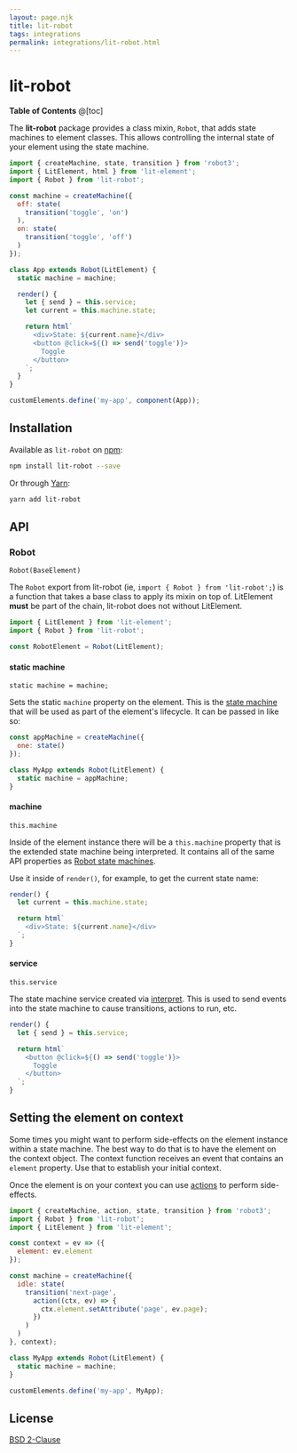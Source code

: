 ```yaml
---
layout: page.njk
title: lit-robot
tags: integrations
permalink: integrations/lit-robot.html
---
```


# lit-robot

__Table of Contents__
@[toc]

The __lit-robot__ package provides a class mixin, `Robot`, that adds state machines to element classes. This allows controlling the internal state of your element using the state machine.

```js
import { createMachine, state, transition } from 'robot3';
import { LitElement, html } from 'lit-element';
import { Robot } from 'lit-robot';

const machine = createMachine({
  off: state(
    transition('toggle', 'on')
  ),
  on: state(
    transition('toggle', 'off')
  )
});

class App extends Robot(LitElement) {
  static machine = machine;

  render() {
    let { send } = this.service;
    let current = this.machine.state;

    return html`
      <div>State: ${current.name}</div>
      <button @click=${() => send('toggle')}>
        Toggle
      </button>
    `;
  }
}

customElements.define('my-app', component(App));
```

## Installation

Available as `lit-robot` on [npm](https://www.npmjs.com/package/lit-robot):

```bash
npm install lit-robot --save
```

Or through [Yarn](https://yarnpkg.com):

```bash
yarn add lit-robot
```

## API

### Robot

<code class="api-signature">Robot(BaseElement)</code>

The `Robot` export from lit-robot (ie, `import { Robot } from 'lit-robot';`) is a function that takes a base class to apply its mixin on top of. LitElement __must__ be part of the chain, lit-robot does not without LitElement.

```js
import { LitElement } from 'lit-element';
import { Robot } from 'lit-robot';

const RobotElement = Robot(LitElement);
```

#### static machine

<code class="api-signature">static machine = machine;</code>

Sets the static `machine` property on the element. This is the [state machine](../api/createMachine.html) that will be used as part of the element's lifecycle. It can be passed in like so:

```js
const appMachine = createMachine({
  one: state()
});

class MyApp extends Robot(LitElement) {
  static machine = appMachine;
}
```

#### machine

<code class="api-signature">this.machine</code>

Inside of the element instance there will be a `this.machine` property that is the extended state machine being interpreted. It contains all of the same API properties as [Robot state machines](../api/createMachine.html).

Use it inside of `render()`, for example, to get the current state name:

```js
render() {
  let current = this.machine.state;

  return html`
    <div>State: ${current.name}</div>
  `;
}
```

#### service

<code class="api-signature">this.service</code>

The state machine service created via [interpret](../api/interpret.html). This is used to send events into the state machine to cause transitions, actions to run, etc.

```js
render() {
  let { send } = this.service;

  return html`
    <button @click=${() => send('toggle')}>
      Toggle
    </button>
  `;
}
```

## Setting the element on context

Some times you might want to perform side-effects on the element instance within a state machine. The best way to do that is to have the element on the context object. The context function receives an event that contains an `element` property. Use that to establish your initial context.

Once the element is on your context you can use [actions](../api/action.html) to perform side-effects.

```js
import { createMachine, action, state, transition } from 'robot3';
import { Robot } from 'lit-robot';
import { LitElement } from 'lit-element';

const context = ev => ({
  element: ev.element
});

const machine = createMachine({
  idle: state(
    transition('next-page',
      action((ctx, ev) => {
        ctx.element.setAttribute('page', ev.page);
      })
    )
  )
}, context);

class MyApp extends Robot(LitElement) {
  static machine = machine;
}

customElements.define('my-app', MyApp);
```

## License

[BSD 2-Clause](https://opensource.org/licenses/BSD-2-Clause)